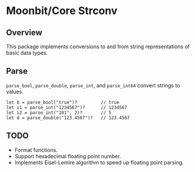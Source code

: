 # Moonbit/Core Strconv

## Overview

This package implements conversions to and from string representations of basic data types.

## Parse

`parse_bool`, `parse_double`, `parse_int`, and `parse_int64` convert strings to values.

```moonbit
let b = parse_bool("true")?         // true
let i1 = parse_int("1234567")?      // 1234567
let i2 = parse_int("101", 2)?       // 5
let d = parse_double("123.4567")?   // 123.4567
```

## TODO

- Format functions.
- Support hexadecimal floating point number.
- Implements Eisel-Lemire algorithm to speed up floating point parsing.
